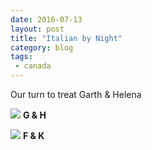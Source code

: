 ```yaml
---
date: 2016-07-13
layout: post
title: "Italian by Night"
category: blog
tags:
 - canada
---
```


<!--start excerpt-->

Our turn to treat Garth & Helena

![](/images/2016/2016-07-13-italian-by-night-1.jpg)
**G & H**

![](/images/2016/2016-07-13-italian-by-night-2.jpg)
**F & K**
